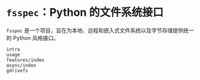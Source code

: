 # `fsspec`：Python 的文件系统接口

`fsspec` 是一个项目，旨在为本地、远程和嵌入式文件系统以及字节存储提供统一的 Python 风格接口。

```{toctree}
intro
usage
features/index
async/index
gdrivefs
```
